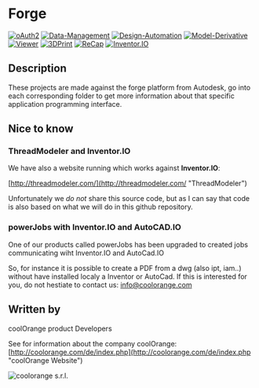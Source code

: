 # Forge
[![oAuth2](https://img.shields.io/badge/oAuth2-v1-green.svg)](http://developer-autodesk.github.io/)
[![Data-Management](https://img.shields.io/badge/Data%20Management-v1-green.svg)](http://developer-autodesk.github.io/)
[![Design-Automation](https://img.shields.io/badge/Design%20Automation-v2-green.svg)](http://developer-autodesk.github.io/)
[![Model-Derivative](https://img.shields.io/badge/Model%20Derivative-v2-green.svg)](http://developer-autodesk.github.io/)
[![Viewer](https://img.shields.io/badge/Forge%20Viewer-v2.10-green.svg)](http://developer-autodesk.github.io/)
[![3DPrint](https://img.shields.io/badge/3D%20Print-v1-green.svg)](http://developer-autodesk.github.io/)
[![ReCap](https://img.shields.io/badge/ReCap-Beta-green.svg)](http://developer-autodesk.github.io/)
[![Inventor.IO](https://img.shields.io/badge/Inventor.IO-v1-green.svg)](http://developer-autodesk.github.io/)

## Description

These projects are made against the forge platform from Autodesk, go into each corresponding folder to get more information about that specific application programming interface.

## Nice to know


### ThreadModeler and Inventor.IO


We have also a website running which works against **Inventor.IO**:

[http://threadmodeler.com/](http://threadmodeler.com/ "ThreadModeler")

Unfortunately we *do not* share this source code, but as I can say that code is also based on what we will do in this github repository.


### powerJobs with Inventor.IO and AutoCAD.IO

One of our products called powerJobs has been upgraded to created jobs communicating wiht Inventor.IO and AutoCad.IO

So, for instance it is possible to create a PDF from a dwg (also ipt, iam..) without have installed localy a Inventor or AutoCad. If this is interested for you, do not hestiate to contact us: 
info@coolorange.com


## Written by
coolOrange product Developers

See for information about the company coolOrange: [http://coolorange.com/de/index.php](http://coolorange.com/de/index.php "coolOrange Website")

![coolorange s.r.l.](http://coolorange.com/_layout/images/logo.png)
